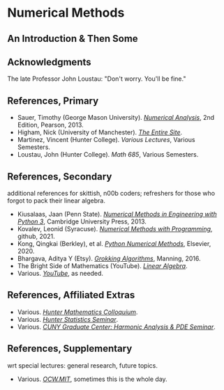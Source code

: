# Numerical Methods
## An Introduction & Then Some


## Acknowledgments
The late Professor John Loustau: "Don't worry. You'll be fine."


## References, Primary
* Sauer, Timothy (George Mason University). <i>[Numerical Analysis](https://www.pearson.com/en-gb/subject-catalog/p/numerical-analysis-pearson-new-international-edition/P200000005356/9781292036748)</i>, 2nd Edition, Pearson, 2013.
* Higham, Nick (University of Manchester). <i>[The Entire Site](https://nhigham.com/)</i>.
* Martinez, Vincent (Hunter College). <i>Various Lectures</i>, Various Semesters.
* Loustau, John (Hunter College). <i>Math 685</i>, Various Semesters.

## References, Secondary
additional references for skittish, n00b coders; refreshers for those who forgot to pack their linear algebra.
* Kiusalaas, Jaan (Penn State). <i>[Numerical Methods in Engineering with Python 3](https://ia902301.us.archive.org/2/items/c-36_20211010/C36.pdf)</i>, Cambridge University Press, 2013.
* Kovalev, Leonid (Syracuse). <i>[Numerical Methods with Programming](https://drlvk.github.io/nm/frontmatter.html)</i>, github, 2021.
* Kong, Qingkai (Berkley), et al. <i>[Python Numerical Methods](https://pythonnumericalmethods.studentorg.berkeley.edu/notebooks/Index.html)</i>, Elsevier, 2020.
* Bhargava, Aditya Y (Etsy). <i>[Grokking Algorithms](https://www.manning.com/books/grokking-algorithms/)</i>, Manning, 2016.
* The Bright Side of Mathematics (YouTube). <i>[Linear Algebra](https://www.youtube.com/watch?v=x2cYoSPGz3o&list=PLBh2i93oe2quLc5zaxD0WHzQTGrXMwAI6)</i>.
* Various. <i>[YouTube](https://www.youtube.com/results?search_query=numerical++methods)</i>, as needed.

## References, Affiliated Extras
* Various. <i>[Hunter Mathematics Colloquium](https://sites.google.com/view/huntercollegemathcolloquium/home)</i>.
* Various. <i>[Hunter Statistics Seminar](http://www.craigmile.com/probstat/)</i>.
* Various. <i>[CUNY Graduate Center: Harmonic Analysis & PDE Seminar](https://sites.google.com/view/cuny-hapde/home)</i>.

## References, Supplementary
wrt special lectures: general research, future topics.
* Various. <i>[OCW.MIT](https://ocw.mit.edu/search/?q=numerical+methods)</i>, sometimes this is the whole day.
